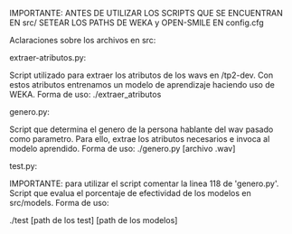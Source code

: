 
IMPORTANTE: ANTES DE UTILIZAR LOS SCRIPTS QUE SE ENCUENTRAN EN src/ SETEAR LOS PATHS DE WEKA y OPEN-SMILE EN config.cfg

Aclaraciones sobre los archivos en src:

extraer-atributos.py: 

Script utilizado para extraer los atributos de los wavs en /tp2-dev. Con estos atributos entrenamos un modelo de aprendizaje haciendo uso de WEKA. Forma de uso:
./extraer_atributos

genero.py: 

Script que determina el genero de la persona hablante del wav pasado como parametro. Para ello, extrae los atributos necesarios e invoca al modelo aprendido. Forma de uso:
./genero.py [archivo .wav]

test.py:

IMPORTANTE: para utilizar el script comentar la linea 118 de 'genero.py'.
Script que evalua el porcentaje de efectividad de los modelos en src/models. Forma de uso:

./test [path de los test] [path de los modelos]


